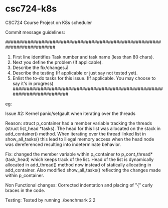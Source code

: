 # csc724-k8s
CSC724 Course Project on K8s scheduler



Commit message guidelines:

##########################################################################
1. First line identifies Task number and task name (less than 80 chars).
2. Next you define the problem (If applicable).
3. Describe the fix/changes.å
4. Describe the testing (If applicable or just say not tested yet).
5. Enlist the to-do tasks for this issue. (If applicable. You may choose
to say it's in progress)
##########################################################################

eg:

Issue #2: Kernel panic/sefgault when iterating over the threads

Reason: struct p_container had a member variable tracking the threads
(struct list_head *tasks). The head for this list was allocated on
the stack in add_container() method.
When iterating over the thread linked list in show_all_tasks() this
lead to illegal memory access when the head node was dereferenced
resulting into indeterminate behavior.

Fix: changed the member variable within p_container to
p_cont_thread*  (task_head) which keeps track of the list.
Head of the list is dynamically allocated in add_thread() method now
instead of statically allocating in add_container.
Also modified show_all_tasks() reflecting the changes made within p_container.

Non Functional changes:
Corrected indentation and placing of "{" curly braces in the code.

Testing:
Tested by running ./benchmark 2 2
